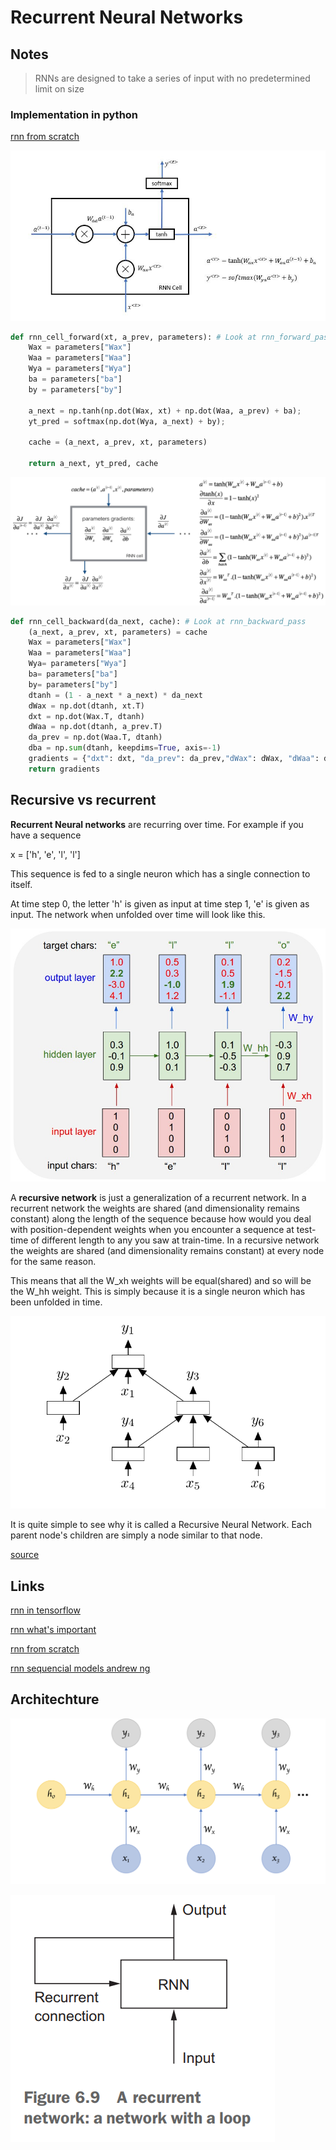 # Recurrent Neural Networks

## Notes

> RNNs are designed to take a series of input with no predetermined limit on size

### Implementation in python

[rnn from scratch](https://medium.com/x8-the-ai-community/building-a-recurrent-neural-network-from-scratch-f7e94251cc80)

![Basic RNN3](assets/basic_rnn3.jpeg)

```python
def rnn_cell_forward(xt, a_prev, parameters): # Look at rnn_forward_pass
    Wax = parameters["Wax"]
    Waa = parameters["Waa"]
    Wya = parameters["Wya"]
    ba = parameters["ba"]
    by = parameters["by"]
    
    a_next = np.tanh(np.dot(Wax, xt) + np.dot(Waa, a_prev) + ba);
    yt_pred = softmax(np.dot(Wya, a_next) + by);   
    
    cache = (a_next, a_prev, xt, parameters)
    
    return a_next, yt_pred, cache
```

![Basic RNN4](assets/backpropagation.png)

```python
def rnn_cell_backward(da_next, cache): # Look at rnn_backward_pass
    (a_next, a_prev, xt, parameters) = cache
    Wax = parameters["Wax"]
    Waa = parameters["Waa"]
    Wya= parameters["Wya"]
    ba= parameters["ba"]
    by= parameters["by"]
    dtanh = (1 - a_next * a_next) * da_next
    dWax = np.dot(dtanh, xt.T)
    dxt = np.dot(Wax.T, dtanh)
    dWaa = np.dot(dtanh, a_prev.T)
    da_prev = np.dot(Waa.T, dtanh)
    dba = np.sum(dtanh, keepdims=True, axis=-1)
    gradients = {"dxt": dxt, "da_prev": da_prev,"dWax": dWax, "dWaa": dWaa, "dba": dba}
    return gradients

```

## Recursive vs recurrent

**Recurrent Neural networks** are recurring over time. For example if you have a sequence

x = ['h', 'e', 'l', 'l']

This sequence is fed to a single neuron which has a single connection to itself.

At time step 0, the letter 'h' is given as input at time step 1, 'e' is given as input. The network when unfolded over time will look like this.

![](assets/recurrent.jpg)

A **recursive network** is just a generalization of a recurrent network. In a recurrent network the weights are shared (and dimensionality remains constant) along the length of the sequence because how would you deal with position-dependent weights when you encounter a sequence at test-time of different length to any you saw at train-time. In a recursive network the weights are shared (and dimensionality remains constant) at every node for the same reason.

This means that all the W\_xh weights will be equal(shared) and so will be the W\_hh weight. This is simply because it is a single neuron which has been unfolded in time.

![](assets/recursive.png)

It is quite simple to see why it is called a Recursive Neural Network. Each parent node's children are simply a node similar to that node.

[source](https://stats.stackexchange.com/questions/153599/recurrent-vs-recursive-neural-networks-which-is-better-for-nlp)

## Links

[rnn in tensorflow](https://www.kdnuggets.com/2016/06/recursive-neural-networks-tensorflow.html)

[rnn what's important](https://towardsdatascience.com/recurrent-neural-networks-d4642c9bc7ce)

[rnn from scratch](https://medium.com/x8-the-ai-community/building-a-recurrent-neural-network-from-scratch-f7e94251cc80)

[rnn sequencial models andrew ng](https://github.com/gyunggyung/Sequence-Models-coursera/blob/master/Week%201/Building%20a%20Recurrent%20Neural%20Network%20-%20Step%20by%20Step/Building%2Ba%2BRecurrent%2BNeural%2BNetwork%2B-%2BStep%2Bby%2BStep%2B-%2Bv3.ipynb)

## Architechture

![Basic RNN](assets/basic_rnn.png)

![Basic RNN2](assets/basic_rnn2.png)

